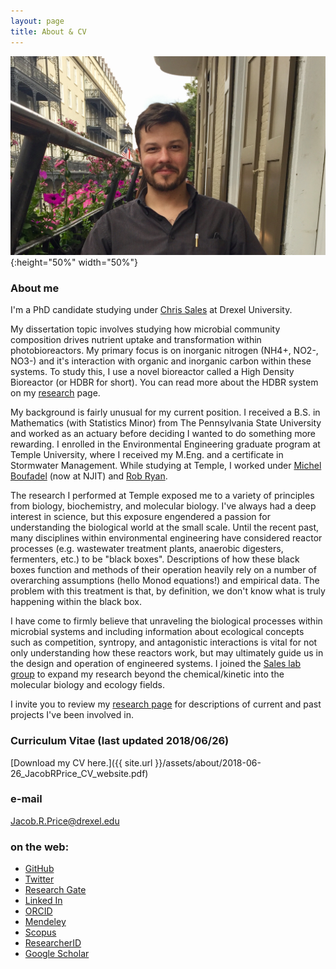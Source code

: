 ```yaml
---
layout: page
title: About & CV
---
```

![](/assets/about/NOLA_ACS_cropped.jpeg){:height="50%" width="50%"}    

### About me
I'm a PhD candidate studying under [Chris Sales](http://microbes.cae.drexel.edu/) at Drexel University.  

My dissertation topic involves studying how microbial community composition drives nutrient uptake and transformation within photobioreactors. My primary focus is on inorganic nitrogen (NH4+, NO2-, NO3-) and it's interaction with organic and inorganic carbon within these systems. To study this, I use a novel bioreactor called a High Density Bioreactor (or HDBR for short). You can read more about the HDBR system on my [research](1-research.md) page. 

My background is fairly unusual for my current position. I received a B.S. in Mathematics (with Statistics Minor) from The Pennsylvania State University and worked as an actuary before deciding I wanted to do something more rewarding. I enrolled in the Environmental Engineering graduate program at Temple University, where I received my M.Eng. and a certificate in Stormwater Management. While studying at Temple, I worked under [Michel Boufadel](https://civil.njit.edu/people/boufadel.php) (now at NJIT) and [Rob Ryan](https://engineering.temple.edu/person/ryan-robert-j). 

The research I performed at Temple exposed me to a variety of principles from biology, biochemistry, and molecular biology. I've always had a deep interest in science, but this exposure engendered a passion for understanding the biological world at the small scale. Until the recent past, many disciplines within environmental engineering have considered reactor processes (e.g. wastewater treatment plants, anaerobic digesters, fermenters, etc.) to be "black boxes". Descriptions of how these black boxes function and methods of their operation heavily rely on a number of overarching assumptions (hello Monod equations!) and empirical data. The problem with this treatment is that, by definition, we don't know what is truly happening within the black box. 

I have come to firmly believe that unraveling the biological processes within microbial systems and including information about ecological concepts such as competition, syntropy, and antagonistic interactions is vital for not only understanding how these reactors work, but may ultimately guide us in the design and operation of engineered systems. I joined the [Sales lab group](http://microbes.cae.drexel.edu/) to expand my research beyond the chemical/kinetic into the molecular biology and ecology fields. 

I invite you to review my [research page](1-research.md) for descriptions of current and past projects I've been involved in. 

### Curriculum Vitae (last updated 2018/06/26)   
[Download my CV here.]({{ site.url }}/assets/about/2018-06-26_JacobRPrice_CV_website.pdf)

### e-mail
Jacob.R.Price@drexel.edu

### on the web:  

* [GitHub](https://github.com/JacobRPrice)  
* [Twitter](https://twitter.com/Jake_in_the_Lab)   
* [Research Gate](https://www.researchgate.net/profile/Jacob_Price)   
* [Linked In](http://www.linkedin.com/in/jacob-price-3057a014)   
* [ORCID](http://orcid.org/0000-0002-1922-8107)   
* [Mendeley](https://www.mendeley.com/profiles/jacob-price/)   
* [Scopus](https://www.scopus.com/authid/detail.uri?authorId=57033411100)  
* [ResearcherID](http://www.researcherid.com/rid/G-6882-2016)  
* [Google Scholar](https://scholar.google.com/citations?user=CF1uP5QAAAAJ&hl=en)  
